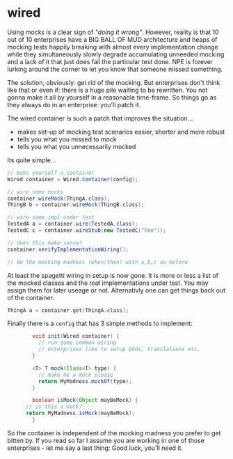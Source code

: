wired
=====

Using mocks is a clear sign of _"doing it wrong"_. However, reality is that 10 out of 10 enterprises have a BIG BALL OF MUD architecture and heaps of mocking tests happily breaking with almost every implementation change while they simultaneously slowly degrade accumulating unneeded mocking and a lack of it that just does fail the particular test done. NPE is forever lurking around the corner to let you know that someone missed something.

The solution, obviously: get rid of the mocking. But enterprises don't think like that or even if: there is a huge pile waiting to be rewritten. You not gonna make it all by yourself in a reasonable time-frame. So things go as they always do in an enterprise: you'll patch it.

The wired container is such a patch that improves the situation...

- makes set-up of mocking test scenarios easier, shorter and more robust
- tells you what you missed to mock
- tells you what you unnecessarily mocked

Its quite simple...
```java
// make yourself a container
Wired container = Wired.container(config);

// wire some mocks
container.wireMock(ThingA.class);
ThingB b = container.wireMock(ThingB.class);

// wire some impl under test
TestedA a = container.wire(TestedA.class);
TestedC c = container.wireStub(new TestedC("Foo"));

// does this make sense?
container.verifyImplementationWiring();

// do the mocking madness (when/then) with a,b,c as before
```
At least the spagetti wiring in setup is now gone. It is more or less a list of the mocked classes and the _real_ implementations under test. You may assign them for later useage or not. Alternativly one can get things back out of the container.

```java
ThingA a = container.get(ThingA.class);
```
Finally there is a `config` that has 3 simple methods to implement:
```java
		void init(Wired container) {
		  // run some common wiring
		  // enterprises like to setup DAOs, translations etc.
		}

		<T> T mock(Class<T> type) {
		  // make me a mock please
		  return MyMadness.mockOf(type); 
		}

		boolean isMock(Object mayBeMock) {
      // is this a mock?
      return MyMadness.isMock(mayBeMock); 
		}
```
So the container is independent of the mocking madness you prefer to get bitten by. If you read so far I assume you are working in one of those enterprises - let me say a last thing: Good luck, you'll need it.

